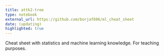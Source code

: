 ```yaml
---
title: attk2-tree
type: notebook
external_url: https://github.com/borjaf696/ml_cheat_sheet
date: (updating)
highlighted: true
---
```


Cheat sheet with statistics and machine learning knowledge. For teaching purposes.
